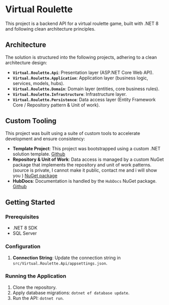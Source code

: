 # Virtual Roulette

This project is a backend API for a virtual roulette game, built with .NET 8 and following clean architecture principles.

## Architecture

The solution is structured into the following projects, adhering to a clean architecture design:

*   **`Virtual.Roulette.Api`**: Presentation layer (ASP.NET Core Web API).
*   **`Virtual.Roulette.Application`**: Application layer (business logic, services, models, hubs).
*   **`Virtual.Roulette.Domain`**: Domain layer (entities, core business rules).
*   **`Virtual.Roulette.Infrastructure`**: Infrastructure layer.
*   **`Virtual.Roulette.Persistence`**: Data access layer (Entity Framework Core / Repository pattern & Unit of work).

## Custom Tooling

This project was built using a suite of custom tools to accelerate development and ensure consistency:

*   **Template Project**: This project was bootstrapped using a custom .NET solution template. [Github](https://github.com/mberrishdev/Net.Template)
*   **Repository & Unit of Work**: Data access is managed by a custom NuGet package that implements the repository and unit of work patterns. (source is private, I cannot make it public, contact me and i will show you ) [NuGet package](https://www.nuget.org/packages/BerrishDev.Common.Repository) 
*   **HubDocs**: Documentation is handled by the `HubDocs` NuGet package. [Github](https://github.com/mberrishdev/HubDocs)

## Getting Started

### Prerequisites

*   .NET 8 SDK
*   SQL Server

### Configuration

1.  **Connection String**: Update the connection string in `src/Virtual.Roulette.Api/appsettings.json`.

### Running the Application

1.  Clone the repository.
2.  Apply database migrations: `dotnet ef database update`.
3.  Run the API: `dotnet run`.
